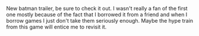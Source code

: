 

New batman trailer, be sure to check it out. I wasn't really a fan of the first one mostly because of the fact that I borrowed it from a friend and when I borrow games I just don't take them seriously enough. Maybe the hype train from this game will entice me to revisit it.


